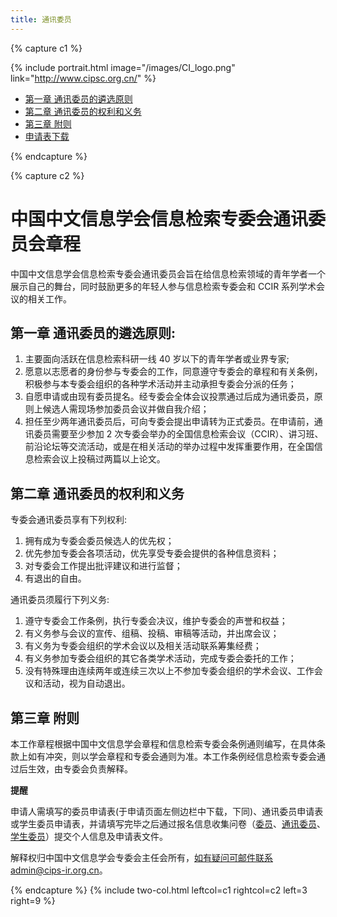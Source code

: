 ```yaml
---
title: 通讯委员
---
```


{% capture c1 %}

{% include portrait.html image="/images/CI_logo.png" link="http://www.cipsc.org.cn/" %}

<div class="sticky_sidebar">
  <ul class="no-padding margin-left-10 organizers-type-list hidden-xs" id="sidebar-nav">
    <li class=""><a href="#第一章-通讯委员的遴选原则">第一章 通讯委员的遴选原则</a></li>
    <li class=""><a href="#第二章-通讯委员的权利和义务">第二章 通讯委员的权利和义务</a></li>
    <li class=""><a href="#第三章-附则">第三章 附则</a></li>
    <li class=""><a href="./信息检索专委会通讯委员申请表.doc">申请表下载</a></li>

  </ul>
</div>

{% endcapture %}

{% capture c2 %}

# 中国中文信息学会信息检索专委会通讯委员会章程

中国中文信息学会信息检索专委会通讯委员会旨在给信息检索领域的青年学者一个展示自己的舞台，同时鼓励更多的年轻人参与信息检索专委会和 CCIR 系列学术会议的相关工作。

## 第一章 通讯委员的遴选原则:

1. 主要面向活跃在信息检索科研一线 40 岁以下的青年学者或业界专家;
2. 愿意以志愿者的身份参与专委会的工作，同意遵守专委会的章程和有关条例，积极参与本专委会组织的各种学术活动并主动承担专委会分派的任务；
3. 自愿申请或由现有委员提名。经专委会全体会议投票通过后成为通讯委员，原则上候选人需现场参加委员会议并做自我介绍；
4. 担任至少两年通讯委员后，可向专委会提出申请转为正式委员。在申请前，通讯委员需要至少参加 2 次专委会举办的全国信息检索会议（CCIR）、讲习班、前沿论坛等交流活动，或是在相关活动的举办过程中发挥重要作用，在全国信息检索会议上投稿过两篇以上论文。

## 第二章 通讯委员的权利和义务

专委会通讯委员享有下列权利:

1. 拥有成为专委会委员候选人的优先权；
2. 优先参加专委会各项活动，优先享受专委会提供的各种信息资料；
3. 对专委会工作提出批评建议和进行监督；
4. 有退出的自由。

通讯委员须履行下列义务:

1. 遵守专委会工作条例，执行专委会决议，维护专委会的声誉和权益；
2. 有义务参与会议的宣传、组稿、投稿、审稿等活动，并出席会议；
3. 有义务为专委会组织的学术会议以及相关活动联系筹集经费；
4. 有义务参加专委会组织的其它各类学术活动，完成专委会委托的工作；
5. 没有特殊理由连续两年或连续三次以上不参加专委会组织的学术会议、工作会议和活动，视为自动退出。

## 第三章 附则

本工作章程根据中国中文信息学会章程和信息检索专委会条例通则编写，在具体条款上如有冲突，则以学会章程和专委会通则为准。本工作条例经信息检索专委会通过后生效，由专委会负责解释。

**提醒**

申请人需填写的委员申请表(于申请页面左侧边栏中下载，下同)、通讯委员申请表或学生委员申请表，并请填写完毕之后通过报名信息收集问卷（[委员]({{https://bqyl1x9muk3.feishu.cn/share/base/form/shrcn6kPtvyocUSpM2azrqTH9rd}})、[通讯委员]({{https://bqyl1x9muk3.feishu.cn/share/base/form/shrcnMRK2xFnIxTFI74UrW9iukb}})、[学生委员]({{https://bqyl1x9muk3.feishu.cn/share/base/form/shrcnEGthoJWMcW80Jsis8245Fj}})）提交个人信息及申请表文件。

解释权归中国中文信息学会专委会主任会所有，如有疑问可邮件联系admin@cips-ir.org.cn。

{% endcapture %}
{% include two-col.html leftcol=c1 rightcol=c2 left=3 right=9 %}

